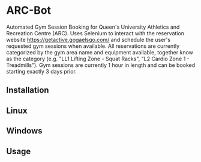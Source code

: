 # ARC-Bot
Automated Gym Session Booking for Queen's University Athletics and Recreation Centre (ARC). Uses Selenium to interact with the reservation website https://getactive.gogaelsgo.com/ and schedule the user's requested gym sessions when available. All reservations are currently categorized by the gym area name and equipment available, together know as the category (e.g. "LL1 Lifting Zone - Squat Racks", "L2 Cardio Zone 1 - Treadmills"). Gym sessions are currently 1 hour in length and can be booked starting exactly 3 days prior.

## Installation
## **Linux**
## **Windows**
## Usage
